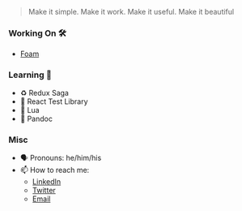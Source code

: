 > Make it simple. Make it work. Make it useful. Make it beautiful

### Working On 🛠
- [Foam](https://github.com/foambubble/foam)

### Learning 🌱
- ♻️ Redux Saga
- 🐙 React Test Library
- 🌝 Lua
- 📄 Pandoc

### Misc
<!-- - 💬 Ask me about ... -->
- 🗣 Pronouns: he/him/his
- 📫 How to reach me:
  - [LinkedIn](https://www.linkedin.com/in/scottjoewilliams/)
  - [Twitter](https://twitter.com/scottjoe_)
  - [Email]()
<!-- - ⚡ Fun fact: ... -->
